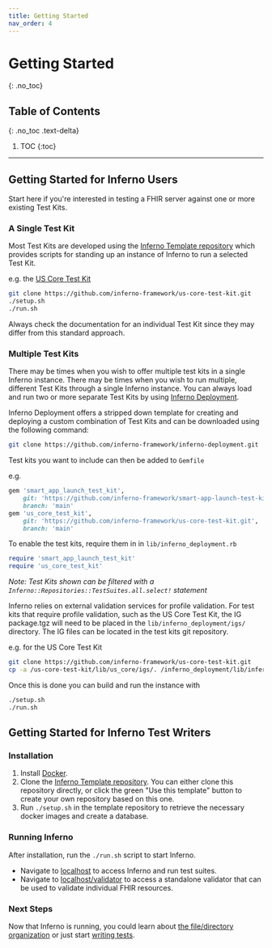 ```yaml
---
title: Getting Started
nav_order: 4
---
```

# Getting Started
{: .no_toc}

## Table of Contents
{: .no_toc .text-delta}

1. TOC
{:toc}
---
## Getting Started for Inferno Users
Start here if you're interested in testing a FHIR server against one or more existing Test Kits.

### A Single Test Kit
Most Test Kits are developed using the [Inferno Template 
repository](https://github.com/inferno-framework/inferno-template) which provides scripts for standing up
an instance of Inferno to run a selected Test Kit.

e.g. the [US Core Test Kit](https://github.com/inferno-framework/us-core-test-kit)

```sh
git clone https://github.com/inferno-framework/us-core-test-kit.git
./setup.sh
./run.sh
```

Always check the documentation for an individual Test Kit since they may differ from this standard approach.

### Multiple Test Kits
There may be times when you wish to offer multiple test kits in a single Inferno instance. There may be times when you wish to run multiple, different Test Kits through a single Inferno instance. You can always load and run two or more separate Test Kits by using [Inferno Deployment](https://github.com/inferno-framework/inferno-deployment).

Inferno Deployment offers a stripped down template for creating and deploying a custom combination of Test Kits and can be downloaded using the following command:

```sh
git clone https://github.com/inferno-framework/inferno-deployment.git
```

Test kits you want to include can then be added to `Gemfile`

e.g.
```ruby
gem 'smart_app_launch_test_kit',
    git: 'https://github.com/inferno-framework/smart-app-launch-test-kit.git',
    branch: 'main'
gem 'us_core_test_kit',
    git: 'https://github.com/inferno-framework/us-core-test-kit.git',
    branch: 'main'
```

To enable the test kits, require them in in `lib/inferno_deployment.rb`

```ruby
require 'smart_app_launch_test_kit'
require 'us_core_test_kit'
```

_Note: Test Kits shown can be filtered with a `Inferno::Repositories::TestSuites.all.select!` statement_

Inferno relies on external validation services for profile validation. For test kits that require profile validation,
such as the US Core Test Kit, the IG package.tgz will need to be placed in the `lib/inferno_deployment/igs/` directory.
The IG files can be located in the test kits git repository.

e.g. for the US Core Test Kit
```sh
git clone https://github.com/inferno-framework/us-core-test-kit.git
cp -a /us-core-test-kit/lib/us_core/igs/. /inferno_deployment/lib/inferno_deployment/igs/
```

Once this is done you can build and run the instance with

```sh
./setup.sh
./run.sh
```

## Getting Started for Inferno Test Writers

### Installation
1. Install [Docker](https://www.docker.com/get-started).
1. Clone the [Inferno Template
   repository](https://github.com/inferno-framework/inferno-template). You can
   either clone this repository directly, or click the green "Use this template"
   button to create your own repository based on this one.
1. Run `./setup.sh` in the template repository to retrieve the necessary docker
   images and create a database.
   
### Running Inferno
After installation, run the `./run.sh` script to start Inferno.
- Navigate to [localhost](http://localhost) to access Inferno and run test
  suites.
- Navigate to [localhost/validator](http://localhost/validator) to access a
  standalone validator that can be used to validate individual FHIR resources.

### Next Steps
Now that Inferno is running, you could learn about [the file/directory
organization](/inferno-core/repo-layout-and-organization.html) or just start
[writing tests](/inferno-core/writing-tests).
